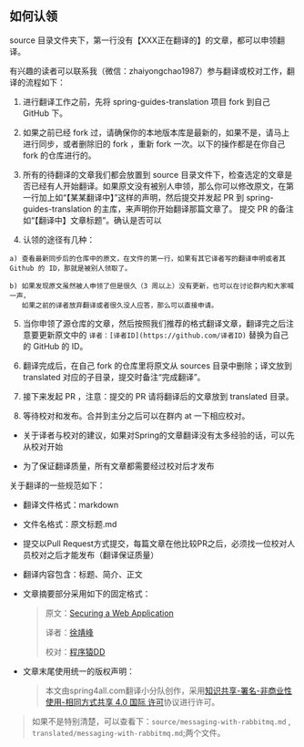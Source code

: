 ## 如何认领

source 目录文件夹下，第一行没有【XXX正在翻译的】的文章，都可以申领翻译。

有兴趣的读者可以联系我（微信：zhaiyongchao1987）参与翻译或校对工作，翻译的流程如下：

1. 进行翻译工作之前，先将 spring-guides-translation 项目 fork 到自己 GitHub 下。

2. 如果之前已经 fork 过，请确保你的本地版本库是最新的，如果不是，请马上进行同步，或者删除旧的 fork ，重新 fork 一次。以下的操作都是在你自己 fork 的仓库进行的。

3. 所有的待翻译的文章我们都会放置到 source 目录文件下，检查选定的文章是否已经有人开始翻译。如果原文没有被别人申领，那么你可以修改原文，在第一行加上如“【某某翻译中】”这样的声明，然后提交并发起 PR 到 spring-guides-translation 的主库，来声明你开始翻译那篇文章了。
提交 PR 的备注如“【翻译中】文章标题”。确认是否可以

4. 认领的途径有几种：
  ```
  a) 查看最新同步后的仓库中的原文，在文件的第一行，如果有其它译者写的翻译申明或者其 Github 的 ID，那就是被别人领取了。
  
  b) 如果发现原文虽然被人申领了但是很久（3 周以上）没有更新，也可以在讨论群内和大家喊一声，
     如果之前的译者放弃翻译或者很久没人应答，那么可以直接申请。
  ```
5. 当你申领了源仓库的文章，然后按照我们推荐的格式翻译文章，翻译完之后注意要更新原文中的 `译者：[译者ID](https://github.com/译者ID)` 替换为自己的 GitHub 的 ID。

6. 翻译完成后，在自己 fork 的仓库里将原文从 sources 目录中删除；译文放到 translated 对应的子目录，提交时备注“完成翻译”。

7. 接下来发起 PR ，注意：提交的 PR 请将翻译后的文章放到 translated 目录。

8. 等待校对和发布。合并到主分之后可以在群内 at 一下相应校对。

- 关于译者与校对的建议，如果对Spring的文章翻译没有太多经验的话，可以先从校对开始

- 为了保证翻译质量，所有文章都需要经过校对后才发布

关于翻译的一些规范如下：

- 翻译文件格式：markdown

- 文件名格式：原文标题.md

- 提交以Pull Request方式提交，每篇文章在他比较PR之后，必须找一位校对人员校对之后才能发布（翻译保证质量）

- 翻译内容包含：标题、简介、正文

- 文章摘要部分采用如下的固定格式：

  > 原文：[Securing a Web Application](https://spring.io/guides/gs/securing-web/)
  >
  > 译者：[徐靖峰](https://github.com/lexburner)
  >
  > 校对：[程序猿DD](https://github.com/dyc87112/)

- 文章末尾使用统一的版权声明：

  > 本文由spring4all.com翻译小分队创作，采用[知识共享-署名-非商业性使用-相同方式共享 4.0 国际 许可](http://creativecommons.org/licenses/by-nc-sa/4.0/)协议进行许可。





> 如果不是特别清楚，可以查看下：`source/messaging-with-rabbitmq.md` , `translated/messaging-with-rabbitmq.md`;两个文件。


